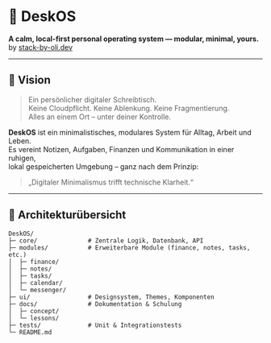 # 🌙 DeskOS  
**A calm, local-first personal operating system — modular, minimal, yours.**  
by [stack-by-oli.dev](https://stack-by-oli.dev)

---

## 🧭 Vision

> Ein persönlicher digitaler Schreibtisch.  
> Keine Cloudpflicht. Keine Ablenkung. Keine Fragmentierung.  
> Alles an einem Ort – unter deiner Kontrolle.

**DeskOS** ist ein minimalistisches, modulares System für Alltag, Arbeit und Leben.  
Es vereint Notizen, Aufgaben, Finanzen und Kommunikation in einer ruhigen,  
lokal gespeicherten Umgebung – ganz nach dem Prinzip:

> „Digitaler Minimalismus trifft technische Klarheit.“

---

## 🧩 Architekturübersicht

```plaintext
DeskOS/
├─ core/              # Zentrale Logik, Datenbank, API
├─ modules/           # Erweiterbare Module (finance, notes, tasks, etc.)
│  ├─ finance/
│  ├─ notes/
│  ├─ tasks/
│  ├─ calendar/
│  └─ messenger/
├─ ui/                # Designsystem, Themes, Komponenten
├─ docs/              # Dokumentation & Schulung
│  ├─ concept/
│  └─ lessons/
├─ tests/             # Unit & Integrationstests
└─ README.md

